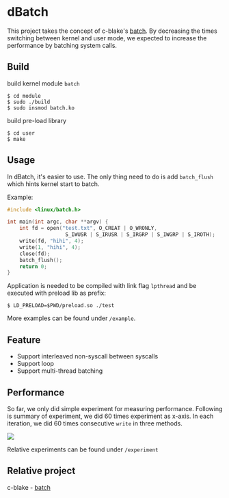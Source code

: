 # dBatch
This project takes the concept of c-blake's [batch](https://github.com/c-blake/batch). By decreasing the times switching between kernel and user mode, we expected to increase the performance by batching system calls.

## Build
build kernel module `batch`
```shell
$ cd module
$ sudo ./build
$ sudo insmod batch.ko
```
build pre-load library
```shell
$ cd user
$ make
```

## Usage
In dBatch, it's easier to use. The only thing need to do is add `batch_flush` which hints kernel start to batch.

Example:
```cpp
#include <linux/batch.h>

int main(int argc, char **argv) {
    int fd = open("test.txt", O_CREAT | O_WRONLY,
                   S_IWUSR | S_IRUSR | S_IRGRP | S_IWGRP | S_IROTH);
    write(fd, "hihi", 4);
    write(1, "hihi", 4);
    close(fd);
    batch_flush();
    return 0;
}
```
Application is needed to be compiled with link flag `lpthread` and be executed with preload lib as prefix:
```shell
$ LD_PRELOAD=$PWD/preload.so ./test
```

More examples can be found under `/example`.

## Feature
* Support interleaved non-syscall between syscalls
* Support loop
* Support multi-thread batching

## Performance
So far, we only did simple experiment for measuring performance. Following is summary of experiment, we did 60 times experiment as x-axis. In each iteration, we did 60 times consecutive `write` in three methods.

![](https://i.imgur.com/YMZBOgp.png)

Relative experiments can be found under `/experiment`

## Relative project
c-blake - [batch](https://github.com/c-blake/batch)
